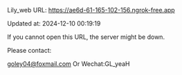 Lily_web URL: https://ae6d-61-165-102-156.ngrok-free.app

Updated at: 2024-12-10 00:19:19

If you cannot open this URL, the server might be down.

Please contact: 

goley04@foxmail.com Or Wechat:GL_yeaH
